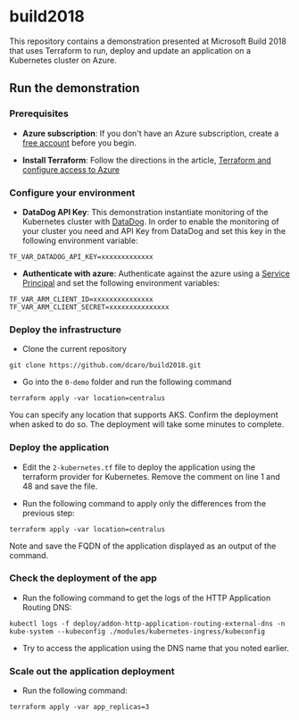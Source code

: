 # build2018

This repository contains a demonstration presented at Microsoft Build 2018 that uses Terraform to run, deploy and update an application on a Kubernetes cluster on Azure.

## Run the demonstration

### Prerequisites

- **Azure subscription**: If you don't have an Azure subscription, create a [free account](https://azure.microsoft.com/free) before you begin.

- **Install Terraform**: Follow the directions in the article, [Terraform and configure access to Azure](https://docs.microsoft.com/en-us/azure/virtual-machines/linux/terraform-install-configure)

### Configure your environment

- **DataDog API Key**: This demonstration instantiate monitoring of the Kubernetes cluster with [DataDog](https://www.datadoghq.com/). In order to enable the monitoring of your cluster you need and API Key from DataDog and set this key in the following environment variable:

```
TF_VAR_DATADOG_API_KEY=xxxxxxxxxxxxx
```

- **Authenticate with azure**: Authenticate against the azure using a [Service Principal](https://www.terraform.io/docs/providers/azurerm/authenticating_via_service_principal.html) and set the following environment variables: 

```
TF_VAR_ARM_CLIENT_ID=xxxxxxxxxxxxxxx
TF_VAR_ARM_CLIENT_SECRET=xxxxxxxxxxxxxxx
```


### Deploy the infrastructure

- Clone the current repository

```
git clone https://github.com/dcaro/build2018.git
```

- Go into the `0-demo` folder and run the following command 

```
terraform apply -var location=centralus
```

You can specify any location that supports AKS. 
Confirm the deployment when asked to do so. The deployment will take some minutes to complete.

### Deploy the application

- Edit the ```2-kubernetes.tf``` file to deploy the application using the terraform provider for Kubernetes. Remove the comment on line 1 and 48 and save the file.

- Run the following command to apply only the differences from the previous step: 

```
terraform apply -var location=centralus
```

Note and save the FQDN of the application displayed as an output of the command. 

### Check the deployment of the app

- Run the following command to get the logs of the HTTP Application Routing DNS:

```
kubectl logs -f deploy/addon-http-application-routing-external-dns -n kube-system --kubeconfig ./modules/kubernetes-ingress/kubeconfig
```

- Try to access the application using the DNS name that you noted earlier. 

### Scale out the application deployment

- Run the following command: 

```
terraform apply -var app_replicas=3
```
